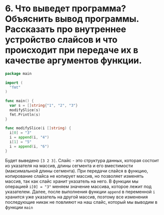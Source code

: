 # 6. Что выведет программа? Объяснить вывод программы. Рассказать про внутреннее устройство слайсов и что происходит при передаче их в качестве аргументов функции.
```go
package main
 
import (
  "fmt"
)
 
func main() {
  var s = []string{"1", "2", "3"}
  modifySlice(s)
  fmt.Println(s)
}
 
func modifySlice(i []string) {
  i[0] = "3"
  i = append(i, "4")
  i[1] = "5"
  i = append(i, "6")
}
```
Будет выведено `[3 2 3]`. Слайс - это структура данных, которая состоит из указателя на массив, длины сегмента и его вместимости (максимальной длины сегмента).
При передачи слайся в функцию, копирование слайса не копирует массив, но позволяет изменять массив, так как слайс хранит указатель на него.
В функции мы операцией `i[0] = "3"` меняем значение массива, которое лежит под указателем. Далее, после выполнения функции `append` в переменной `i` хранится
уже указатель на другой массив, поэтому все изменения последующие никак не повлияют на наш слайс, который мы выводим в функции `main`